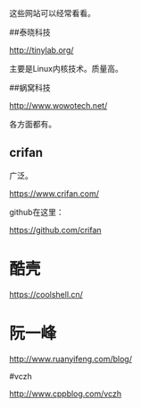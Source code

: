 这些网站可以经常看看。



##泰晓科技

http://tinylab.org/

主要是Linux内核技术。质量高。

##蜗窝科技

http://www.wowotech.net/

各方面都有。

## crifan

广泛。

https://www.crifan.com/

github在这里：

https://github.com/crifan

# 酷壳

https://coolshell.cn/



# 阮一峰

http://www.ruanyifeng.com/blog/



#vczh

http://www.cppblog.com/vczh

